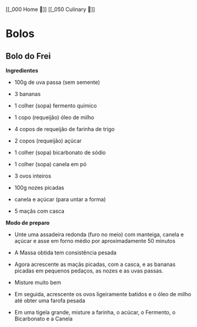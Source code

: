 [[_000 Home 🏡]]
[[_050 Culinary 🍞]]

# Bolos

## Bolo do Frei

**Ingredientes**

- 100g de uva passa (sem semente)

- 3 bananas

- 1 colher (sopa) fermento químico

- 1 copo (requeijão) óleo de milho

- 4 copos de requeijão de farinha de trigo

- 2 copos (requeijão) açúcar

- 1 colher (sopa) bicarbonato de sódio

- 1 colher (sopa) canela em pó

- 3 ovos inteiros

- 100g nozes picadas

- canela e açúcar (para untar a forma)

- 5 maçãs com casca
  
**Modo de preparo**

- Unte uma assadeira redonda (furo no meio) com manteiga, canela e açúcar e asse em forno médio por aproximadamente 50 minutos

- A Massa obtida tem consistência pesada

- Agora acrescente as maçãs picadas, com a casca, e as bananas picadas em pequenos pedaços, as nozes e as uvas passas.

- Misture muito bem

- Em seguida, acrescente os ovos ligeiramente batidos e o óleo de milho até obter uma farofa pesada

- Em uma tigela grande, misture a farinha, o acúcar, o Fermento, o Bicarbonato e a Canela
